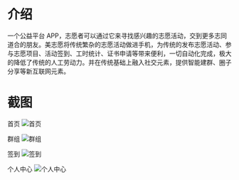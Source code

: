 # 介绍
一个公益平台 APP，志愿者可以通过它来寻找感兴趣的志愿活动，交到更多志同道合的朋友。美志愿将传统繁杂的志愿活动做进手机，为传统的发布志愿活动、参与志愿项目、活动签到、工时统计、证书申请等带来便利，一切自动化完成，极大的降低了传统的人工劳动力。并在传统基础上融入社交元素，提供智能建群、圈子分享等新互联网元素。 

# 截图
首页
![首页](http://p1.bpimg.com/567571/dfa1665672b72365.png)

群组
![群组](http://p1.bpimg.com/567571/261906ea8e266c55.png)

签到
![签到](http://p1.bpimg.com/567571/e66a3ebd1ef4ad08.png)

个人中心
![个人中心](http://p1.bpimg.com/567571/f7224c31aa7d88ea.png)
